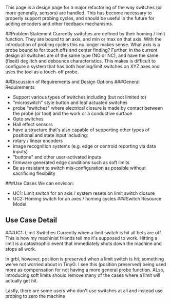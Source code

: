 This page is a design page for a major refactoring of the way switches (or more generally, sensors) are handled. This has become necessary to properly support probing cycles, and should be useful in the future for adding encoders and other feedback mechanisms.

##Problem Statement
Currently switches are defined by their homing / limit function. They are bound to an axis, and min or max on that axis. With the introduction of probing cycles this no longer makes sense. What axis is a probe bound to for touch offs and center finding? Further, in the current design all switches are of the same type (NO or NC), and have the same (fixed) deglitch and debounce characteristics. This makes is difficult to configure a system that has both homing/limit switches on XYZ axes and uses the tool as a touch-off probe.

##Discussion of Requirements and Design Options
###General Requirements

* Support various types of switches including (but not limited to)
 * "microswitch" style button and leaf actuated switches
 * probe "switches" where electrical closure is made by contact between the probe (or tool) and the work or a conductive surface
 * Opto switches
 * Hall effect sensors
* have a structure that's also capable of supporting other types of positional and state input including:
 * rotary / linear encoders
 * image recognition systems (e.g. edge or centroid reporting via data inputs)
 * "buttons" and other user-activated inputs
 * firmware generated edge conditions such as soft limits
* Be as resistant to switch mis-configuration as possible without sacrificing flexibility

###Use Cases
We can envision:
* UC1: Limit switch for an axis / system resets on limit switch closure
* UC2: Homing switch for an axes / homing cycles
###Switch Resource Model

## Use Case Detail
###UC1: Limit Switches
Currently when a limit switch is hit all bets are off. This is how my machinist friends tell me it's supposed to work. Hitting a limit is a catastrophic event that immediately shuts down the machine and stops all work. 

In grbl, however, position is preserved when a limit switch is hit; something we've not worried about in TinyG. I see this (position preserved) being used more as compensation for not having a more general probe function. ALso, introducing soft limits should remove many of the cases where a limit will actually get hit. 

Lastly, there are some users who don't use switches at all and instead use probing to zero the machine